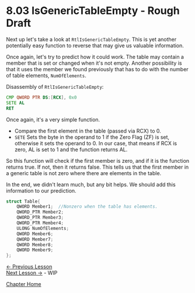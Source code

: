 # 8.03 IsGenericTableEmpty - Rough Draft
Next up let's take a look at `RtlIsGenericTableEmpty`. This is yet another potentially easy function to reverse that may give us valuable information. 

Once again, let's try to predict how it could work. The table may contain a member that is set or changed when it's not empty. Another possibility is that it uses the member we found previously that has to do with the number of table elements, `NumOfElements`.

Disassembly of `RtlIsGenericTableEmpty`:
```asm
CMP QWORD PTR DS:[RCX], 0x0
SETE AL
RET 
```

Once again, it's a very simple function.
* Compare the first element in the table (passed via RCX) to 0.
* `SETE` Sets the byte in the operand to 1 if the Zero Flag (ZF) is set, otherwise it sets the operand to 0. In our case, that means if RCX is zero, AL is set to 1 and the function returns AL.

So this function will check if the first member is zero, and if it is the function returns true. If not, then it returns false. This tells us that the first member in a generic table is not zero where there are elements in the table. 

In the end, we didn't learn much, but any bit helps. We should add this information to our prediction.
```c
struct Table{
    QWORD Member1;  //Nonzero when the table has elements.
    QWORD_PTR Member2;
    QWORD_PTR Member3;
    QWORD_PTR Member4;
    ULONG NumOfElements;
    QWORD Member6;
    QWORD Member7;
    QWORD Member8;
    QWORD Member9;    
};
```

[<- Previous Lesson](8.02%20NumberGenericTableElements.md)  
[Next Lesson ->]() - WIP  

[Chapter Home](8.00%20GenericTable.md)  
